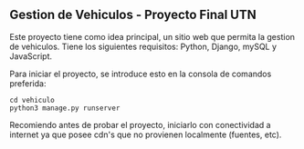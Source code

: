 ## Gestion de Vehiculos - Proyecto Final UTN
Este proyecto tiene como idea principal, un sitio web que permita la gestion de vehiculos. Tiene los siguientes requisitos: Python, Django, mySQL y JavaScript.

Para iniciar el proyecto, se introduce esto en la consola de comandos preferida:
```
cd vehiculo
python3 manage.py runserver
```

Recomiendo antes de probar el proyecto, iniciarlo con conectividad a internet ya que posee cdn's que no provienen localmente (fuentes, etc).

